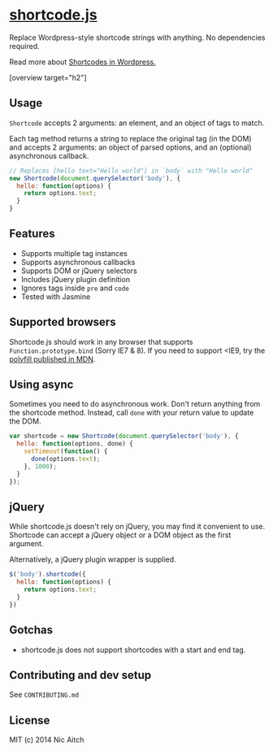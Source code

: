# [shortcode.js](https://github.com/nicinabox/shortcode.js)

Replace Wordpress-style shortcode strings with anything. No dependencies required.

Read more about [Shortcodes in Wordpress.](http://codex.wordpress.org/Shortcode)

[overview target="h2"]

## Usage

`Shortcode` accepts 2 arguments: an element, and an object of tags to match.

Each tag method returns a string to replace the original tag (in the DOM) and accepts 2 arguments: an object of parsed options, and an (optional) asynchronous callback.

```javascript
// Replaces [hello text="Hello world"] in `body` with "Hello world"
new Shortcode(document.querySelector('body'), {
  hello: function(options) {
    return options.text;
  }
}
```

## Features

* Supports multiple tag instances
* Supports asynchronous callbacks
* Supports DOM or jQuery selectors
* Includes jQuery plugin definition
* Ignores tags inside `pre` and `code`
* Tested with Jasmine

## Supported browsers

Shortcode.js should work in any browser that supports `Function.prototype.bind` (Sorry IE7 & 8). If you need to support <IE9, try the [polyfill published in MDN](https://developer.mozilla.org/en-US/docs/Web/JavaScript/Reference/Global_Objects/Function/bind#Compatibility).

## Using async

Sometimes you need to do asynchronous work. Don't return anything from the shortcode method. Instead, call `done` with your return value to update the DOM.

```javascript
var shortcode = new Shortcode(document.querySelector('body'), {
  hello: function(options, done) {
    setTimeout(function() {
      done(options.text);
    }, 1000);
  }
});
```

## jQuery

While shortcode.js doesn't rely on jQuery, you may find it convenient to use. Shortcode can accept a jQuery object or a DOM object as the first argument.

Alternatively, a jQuery plugin wrapper is supplied.

```javascript
$('body').shortcode({
  hello: function(options) {
    return options.text;
  }
})
```

## Gotchas

* shortcode.js does not support shortcodes with a start and end tag.

## Contributing and dev setup

See `CONTRIBUTING.md`

## License

MIT (c) 2014 Nic Aitch

